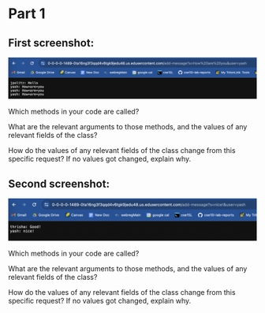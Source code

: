 Part 1
=========	
First screenshot:
---------	

![Image](lab2_p1_screenshot1.png)

Which methods in your code are called?


What are the relevant arguments to those methods, and the values of any relevant fields of the class?


How do the values of any relevant fields of the class change from this specific request? If no values got changed, explain why.



Second screenshot:
---------	

![Image](lab2_p1_screenshot2.png)

Which methods in your code are called?


What are the relevant arguments to those methods, and the values of any relevant fields of the class?


How do the values of any relevant fields of the class change from this specific request? If no values got changed, explain why.

